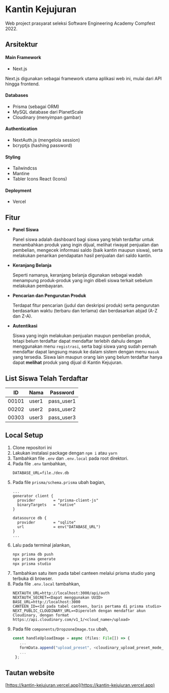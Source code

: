 # Kantin Kejujuran

Web project prasyarat seleksi Software Engineering Academy Compfest 2022.

## Arsitektur

#### Main Framework
- Next.js 

Next.js digunakan sebagai framework utama aplikasi web ini, mulai dari API hingga frontend.

#### Databases
- Prisma (sebagai ORM)
- MySQL database dari PlanetScale
- Cloudinary (menyimpan gambar)

#### Authentication
- NextAuth.js (mengelola session)
- bcryptjs (hashing password)

#### Styling
- Tailwindcss
- Mantine
- Tabler Icons React (Icons)

#### Deployment
- Vercel

## Fitur
- **Panel Siswa**

  Panel siswa adalah dashboard bagi siswa yang telah terdaftar untuk menambahkan produk yang ingin dijual, melihat riwayat penjualan dan pembelian, mengecek informasi saldo (baik kantin maupun siswa), serta melakukan penarikan pendapatan hasil penjualan dari saldo kantin.
  
- **Keranjang Belanja**

  Seperti namanya, keranjang belanja digunakan sebagai wadah menampung produk-produk yang ingin dibeli siswa terkait sebelum melakukan pembayaran.
  
- **Pencarian dan Pengurutan Produk**

  Terdapat fitur pencarian (judul dan deskripsi produk) serta pengurutan berdasarkan waktu (terbaru dan terlama) dan berdasarkan abjad (A-Z dan Z-A).
  
- **Autentikasi**

  Siswa yang ingin melakukan penjualan maupun pembelian produk, tetapi belum terdaftar dapat mendaftar terlebih dahulu dengan menggunakan menu `registrasi`, serta bagi siswa yang sudah pernah mendaftar dapat langsung masuk ke dalam sistem dengan menu `masuk` yang tersedia. Siswa lain maupun orang lain yang belum terdaftar hanya dapat **melihat** produk yang dijual di Kantin Kejujuran.

## List Siswa Telah Terdaftar
| ID | Nama | Password |
| -- | -- | -- |
| 00101 | user1 | pass_user1 |
| 00202 | user2 | pass_user2 |
| 00303 | user3 | pass_user3 |

## Local Setup

1. Clone repositori ini
2. Lakukan instalasi package dengan `npm i` atau `yarn`
3. Tambahkan file `.env` dan `.env.local` pada root direktori.
4. Pada file `.env` tambahkan,
   ```text
   DATABASE_URL=file./dev.db
   ```
5. Pada file `prisma/schema.prisma` ubah bagian,
   ```
   ...
   generator client {
     provider        = "prisma-client-js"
     binaryTargets   = "native"
   }

   datasource db {
     provider        = "sqlite"
     url             = env("DATABASE_URL")
   }
   ...
   ```
6. Lalu pada terminal jalankan,
   ```bash
   npx prisma db push
   npx prisma generate
   npx prisma studio
   ```
7. Tambahkan satu item pada tabel canteen melalui prisma studio yang terbuka di browser.
8. Pada file `.env.local` tambahkan,
   ```text
   NEXTAUTH_URL=http://localhost:3000/api/auth
   NEXTAUTH_SECRET=<Dapat menggunakan UUID>
   BASE_URL=http://localhost:3000
   CANTEEN_ID=<Id pada tabel canteen, baris pertama di prisma studio>
   NEXT_PUBLIC_CLOUDINARY_URL=<Diperoleh dengan mendaftar akun Cloudinary, dengan format https://api.cloudinary.com/v1_1/<cloud_name>/upload>
   ```
9. Pada file `components/DropzoneImage.tsx` ubah,
   ```ts
   const handleUploadImage = async (files: File[]) => {
      ...
      formData.append("upload_preset", <cloudinary_upload_preset_mode_unsigned>);
      ...
    };
   ```

## Tautan website

[https://kantin-kejujuran.vercel.app](https://kantin-kejujuran.vercel.app)
